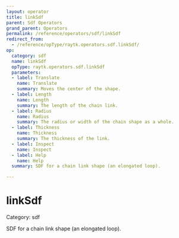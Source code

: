 ```yaml
---
layout: operator
title: linkSdf
parent: Sdf Operators
grand_parent: Operators
permalink: /reference/operators/sdf/linkSdf
redirect_from:
  - /reference/opType/raytk.operators.sdf.linkSdf/
op:
  category: sdf
  name: linkSdf
  opType: raytk.operators.sdf.linkSdf
  parameters:
  - label: Translate
    name: Translate
    summary: Moves the center of the shape.
  - label: Length
    name: Length
    summary: The length of the chain link.
  - label: Radius
    name: Radius
    summary: The radius or width of the chain shape as a whole.
  - label: Thickness
    name: Thickness
    summary: The thickness of the link.
  - label: Inspect
    name: Inspect
  - label: Help
    name: Help
  summary: SDF for a chain link shape (an elongated loop).

---
```


# linkSdf

Category: sdf



SDF for a chain link shape (an elongated loop).